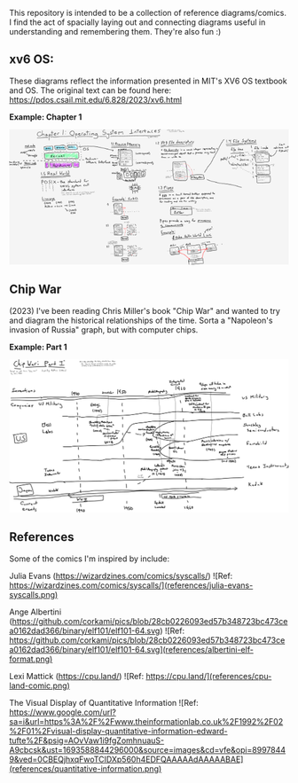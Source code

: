 This repository is intended to be a collection of reference diagrams/comics. I find the act of spacially laying out and connecting diagrams useful in understanding and remembering them. They're also fun :)

## xv6 OS:
These diagrams reflect the information presented in MIT's XV6 OS textbook and OS. The original text can be found here: https://pdos.csail.mit.edu/6.828/2023/xv6.html

**Example: Chapter 1**

![Ch 1 xv6 diagram](xv6/xv6-ch1-thumbnail.png)

## Chip War
(2023) I've been reading Chris Miller's book "Chip War" and wanted to try and diagram the historical relationships of the time. Sorta a "Napoleon's invasion of Russia" graph, but with computer chips.

**Example: Part 1**

![Part 1 chip war diagram](chip-war/Chip-War-Part-1-thumbnail.jpg)

## References
Some of the comics I'm inspired by include:

Julia Evans (https://wizardzines.com/comics/syscalls/)
![Ref: https://wizardzines.com/comics/syscalls/](references/julia-evans-syscalls.png)


Ange Albertini (https://github.com/corkami/pics/blob/28cb0226093ed57b348723bc473cea0162dad366/binary/elf101/elf101-64.svg)
![Ref: https://github.com/corkami/pics/blob/28cb0226093ed57b348723bc473cea0162dad366/binary/elf101/elf101-64.svg](references/albertini-elf-format.png)


Lexi Mattick (https://cpu.land/)
![Ref: https://cpu.land/](references/cpu-land-comic.png)


The Visual Display of Quantitative Information
![Ref: https://www.google.com/url?sa=i&url=https%3A%2F%2Fwww.theinformationlab.co.uk%2F1992%2F02%2F01%2Fvisual-display-quantitative-information-edward-tufte%2F&psig=AOvVaw1i9fgZomhnuauS-A9cbcsk&ust=1693588844296000&source=images&cd=vfe&opi=89978449&ved=0CBEQjhxqFwoTCIDXp560h4EDFQAAAAAdAAAAABAE](references/quantitative-information.png)
